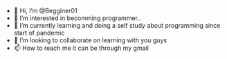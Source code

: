 - 👋 Hi, I’m @Begginer01
- 👀 I’m interested in becomming programmer..
- 🌱 I’m currently learning and doing a self study about programming since start of pandemic
- 💞️ I’m looking to collaborate on learning with you guys
- 📫 How to reach me it can be through my gmail

<!---
Begginer01/Begginer01 is a ✨ special ✨ repository because its `README.md` (this file) appears on your GitHub profile.
You can click the Preview link to take a look at your changes.
--->
